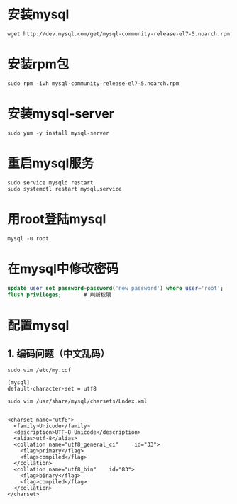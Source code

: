 # 安装mysql    
```shell    
wget http://dev.mysql.com/get/mysql-community-release-el7-5.noarch.rpm    
```    
    
# 安装rpm包    
```shell    
sudo rpm -ivh mysql-community-release-el7-5.noarch.rpm    
```    
    
# 安装mysql-server    
```shell    
sudo yum -y install mysql-server    
```    
    
# 重启mysql服务    
```shell    
sudo service mysqld restart    
sudo systemctl restart mysql.service    
```    
    
# 用root登陆mysql    
```shell    
mysql -u root    
```    
    
# 在mysql中修改密码    
```sql    
update user set password=password('new password') where user='root';    
flush privileges;       # 刷新权限    
```    
# 配置mysql    
## 1. 编码问题（中文乱码）    
```shell    
sudo vim /etc/my.cof    
```    
    
```    
[mysql]    
default-character-set = utf8    
```    
    
```shell    
sudo vim /usr/share/mysql/charsets/Lndex.xml    
```    
```</description>    
    
<charset name="utf8">    
  <family>Unicode</family>    
  <description>UTF-8 Unicode</description>    
  <alias>utf-8</alias>    
  <collation name="utf8_general_ci"     id="33">    
    <flag>primary</flag>    
    <flag>compiled</flag>    
  </collation>    
  <collation name="utf8_bin"    id="83">    
    <flag>binary</flag>    
    <flag>compiled</flag>    
  </collation>    
</charset>    
```      
    
